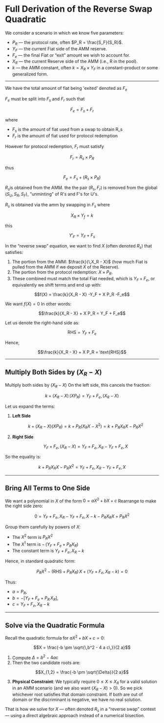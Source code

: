 # Full Derivation of the Reverse Swap Quadratic

We consider a scenario in which we know five parameters:

- $P_R$ — the protocol rate, often $P_R = \frac{S_F}{S_R}$.
- $Y_F$ — the current Fiat side of the AMM reserve.
- $F_e$ — the final Fiat or “exit” amount we wish to account for.
- $X_R$ — the current Reserve side of the AMM (i.e., R in the pool).
- $k$ — the AMM constant, often $k = X_R \times Y_F$ in a constant-product or some generalized form.

---

We have the total amount of fiat being 'exited' denoted as $F_e$ 

$F_e$ must be split into $F_s$ and $F_r$ such that

$$F_e =  F_s + F_r$$

where
- $F_s$ is the amount of fiat used from a swap to obtain R_s
- $F_r$ is the amount of fiat used for protocol redemption

However for protocol redemption, $F_r$ must satisfy 

$$ F_r = R_s \times P_R$$

thus

$$ F_e = F_s + (R_s \times P_R)$$

$R_s$is obtained from the AMM. the the pair $(R_s,F_r)$ is removed from the global $(S_U,S_R,S_F)$, "unminting" of R's and F's for U's.

$R_s$ is obtained via the amm by swapping in $F_s$ where

$$X_R \times Y_f = k$$

this

$$Y'_F = Y_F + F_s$$

In the “reverse swap” equation, we want to find $X$ (often denoted $R_s$) that satisfies:

1. The portion from the AMM: $\frac{k}{\,X_R - X}$ (how much Fiat is pulled from the AMM if we deposit $X$ of the Reserve).
2. The portion from the protocol redemption: $X \times P_R$.
3. These combined must match the total Fiat needed, which is $Y_F + F_e$, or equivalently we shift terms and end up with:

$$f(X) = \frac{k}{X_R - X} -Y_F + X P_R -F_e$$

We want $f(X) = 0$ In other words:

$$\frac{k}{X_R - X} + X P_R = Y_F + F_e$$

Let us denote the right-hand side as:

$$\text{RHS} = Y_F + F_e$$

Hence,

$$\frac{k}{X_R - X} + X P_R = \text{RHS}$$

---

## Multiply Both Sides by $(X_R - X)$

Multiply both sides by $(X_R - X)$ On the left side, this cancels the fraction:

$$k + (X_R - X)\,(X P_R) = Y_F + F_e,(X_R - X)$$

Let us expand the terms:

1. **Left Side**  

   $$k + (X_R - X)(X P_R)= k + P_R(X_R X - X^2)= k + P_R X_R X - P_R X^2$$

2. **Right Side**  

   $$Y_F + F_e,(X_R - X)= Y_F + F_e,X_R - Y_F + F_e,X$$

So the equality is:

$$k + P_R X_R X - P_R X^2= Y_F + F_e,X_R - Y_F + F_e,X$$

---

## Bring All Terms to One Side

We want a polynomial in $X$ of the form $0 = a X^2 + b X + c$ Rearrange to make the right side zero:

$$0 = Y_F + F_e,X_R - Y_F + F_e,X - k - P_R X_R X + P_R X^2$$

Group them carefully by powers of $X$:

- The $X^2$ term is $P_R X^2$
- The $X^1$ term is $-\,(Y_F + F_e + P_R X_R)$
- The constant term is $Y_F + F_e,X_R - k$

Hence, in standard quadratic form:

$$P_R X^2 - \bigl(\text{RHS} + P_R X_R\bigr)\,X + \bigl(Y_F + F_e,X_R - k\bigr) = 0$$

Thus:

- $a = P_R,$
- $b = -\bigl[Y_F + F_e + P_R\,X_R\bigr],$
- $c = Y_F + F_e,X_R - k$

---

## Solve via the Quadratic Formula

Recall the quadratic formula for $a X^2 + b X + c = 0$:

$$X = \frac{-b \pm \sqrt{\,b^2 - 4 a c\,}}{2 a}$$

1. Compute $\Delta = b^2 - 4 a c$
2. Then the two candidate roots are:

$$X_{1,2} = \frac{-b \pm \sqrt{\Delta}}{2 a}$$

3. **Physical Constraint**: We typically require $0 \le X \le X_R$ for a valid solution in an AMM scenario (and we also want $(X_R - X) > 0$). So we pick whichever root satisfies that domain constraint. If both are out of domain or the discriminant is negative, we have no real solution.

That is how we solve for $X$ — often denoted $R_s$ in a “reverse swap” context — using a direct algebraic approach instead of a numerical bisection.

